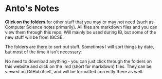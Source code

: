 # Anto's Notes

**Click on the folders** for other stuff that you may or may not need (such as Computer Science notes primarily). All files are markdown files and you can view them through this repo. Will mainly be used during IB, but some of the new stuff will be from IGCSE.

The folders are there to sort out stuff. Sometimes I will sort things by date, but most of the time it isn't necessary.

No need to download anything - you can just click through the folders on this website and click on the .md (short for markdown) files. They can be viewed on GitHub itself, and will be formatted correctly there as well.
